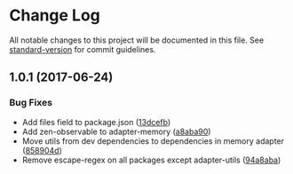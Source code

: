 # Change Log

All notable changes to this project will be documented in this file.
See [standard-version](https://github.com/conventional-changelog/standard-version) for commit guidelines.

<a name="1.0.1"></a>
## 1.0.1 (2017-06-24)


### Bug Fixes

* Add files field to package.json ([13dcefb](https://github.com/micro-analytics/micro-analytics/commit/13dcefb))
* Add zen-observable to adapter-memory ([a8aba90](https://github.com/micro-analytics/micro-analytics/commit/a8aba90))
* Move utils from dev dependencies to dependencies in memory adapter ([858904d](https://github.com/micro-analytics/micro-analytics/commit/858904d))
* Remove escape-regex on all packages except adapter-utils ([94a8aba](https://github.com/micro-analytics/micro-analytics/commit/94a8aba))
